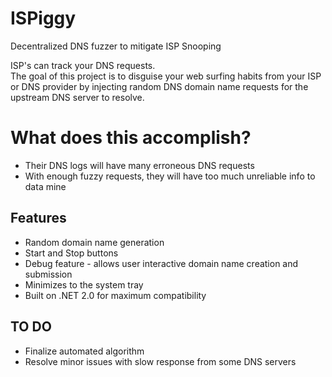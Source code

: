 # ISPiggy
Decentralized DNS fuzzer to mitigate ISP Snooping

ISP's can track your DNS requests. <br>
The goal of this project is to disguise your web surfing habits from your ISP or DNS provider by injecting random DNS domain name  requests for the upstream DNS server to resolve.<br>

# What does this accomplish?

* Their DNS logs will have many erroneous DNS requests
* With enough fuzzy requests, they will have too much unreliable info to data mine

## Features
* Random domain name generation
* Start and Stop buttons
* Debug feature - allows user interactive domain name creation and submission
* Minimizes to the system tray
* Built on .NET 2.0 for maximum compatibility

## TO DO
* Finalize automated algorithm
* Resolve minor issues with slow response from some DNS servers
